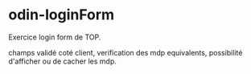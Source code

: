 # odin-loginForm

Exercice login form de TOP.  

champs validé coté client, verification des mdp equivalents, possibilité d'afficher ou de cacher les mdp.